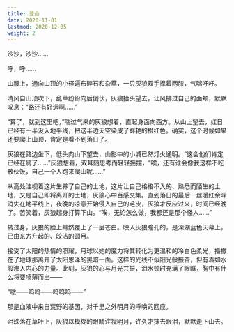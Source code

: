 ```yaml
---
title: 登山
date: 2020-11-01
lastmod: 2020-12-05
weight: 2
---
```


沙沙，沙沙……

呼，呼……

山腰上，通向山顶的小径遍布碎石和杂草，一只灰狼双手撑着两膝，气喘吁吁。

<!-- more -->

清风自山顶吹下，乱草纷纷向后倒伏，灰狼抬头望去，让风拂过自己的面颊，默默叹息：“路还有好远啊……”

“算了，就到这里吧，”喘过气来的灰狼想着，直起身面向西方。从山上望去，红日已经有一半没入地平线，把这半边天空染成了鲜艳的橙红色。确实，这个时候如果还要爬上山顶，肯定是看不到落日了。

灰狼在路边坐下，低头向山下望去，山影中的小城已然灯火通明。“这会他们肯定已经在嗨了……”灰狼想着，双耳随思考而轻轻摇摆，“唉，还有谁会像我这样不吃散伙饭，自己一个人跑来爬山呢……”

从高处注视着这片生养了自己的土地，这片让自己格格不入的、熟悉而陌生的土地，又是自己即将离开的土地，灰狼心中百感交集。直到落日的最后一丝暖红余晖消失在地平线上，夜晚的凉意开始侵入自己的毛皮，灰狼才反应过来，时间已经晚了。苦笑着，灰狼起身打算下山。“唉，无论怎么做，我都还是那个怪人……”

转过身，灰狼的脸上蓦然覆上了一层苍白。映入灰狼瞳孔的，是深湖蓝色天幕上，已由东方升起的、皎洁的圆月。

接受了太阳的热情的照耀，月球以她的魔力将其转化为更温和的冷白色柔光，播撒在了地球那离开了太阳恩泽的黑暗一面。这样的光线不似阳光般振奋，但有着如水般渗入内心的力量。此刻，灰狼的心与月光共振，泪水顿时充满了眼眶，胸中有什么将要喷薄而出——

“嗷——呜呜——呜呜呜——”

那是血液中来自荒野的基因，对千里之外明月的呼唤的回应。

泪珠落在草叶上，灰狼以模糊的眼睛注视明月，许久才抹去眼泪，默默走下山去。
